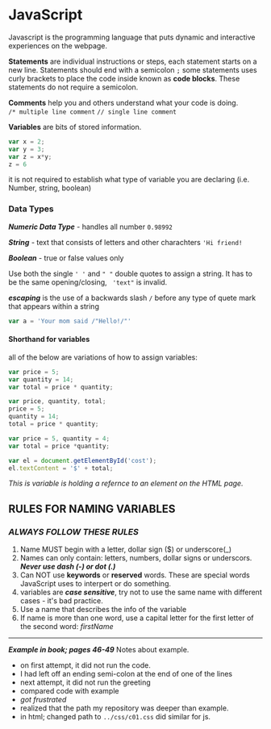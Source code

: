 # JavaScript

Javascript is the programming language that puts dynamic and interactive experiences on the webpage. 

**Statements** are individual instructions or steps, each statement starts on a new line. Statements should end with a semicolon `;`
some statements uses curly brackets to place the code inside known as **code blocks**.  These statements do not require a semicolon.

**Comments** help you and others understand what your code is doing.  
 `/* multiple line comment`
 `// single line comment`

**Variables** are bits of stored information. 
```JavaScript
var x = 2;
var y = 3;
var z = x*y;
z = 6
```



it is not required to establish what type of variable you are declaring (i.e. Number, string, boolean)

### Data Types

***Numeric Data Type*** - handles all number `0.98992`

***String*** - text that consists of letters and other charachters `'Hi friend!`

***Boolean*** - true or false values only

Use both the single `' '` and `" "` double quotes to assign a string.  It has to be the same opening/closing, ` 'text"` is invalid.

***escaping*** is the use of a backwards slash `/` before any type of quete mark that appears within a string 
```Javascript
var a = 'Your mom said /"Hello!/"'
```


#### Shorthand for variables
all of the below are variations of how to assign variables:
```Javascript
var price = 5;
var quantity = 14;
var total = price * quantity;
```

```Javascript
var price, quantity, total;
price = 5;
quantity = 14;
total = price * quantity;
```

```Javascript
var price = 5, quantity = 4;
var total = price *quantity;
```

```Javascript
var el = document.getElementById('cost');
el.textContent = '$' + total;
```
*This is variable is holding a refernce to an element on the HTML page.*


## RULES FOR NAMING VARIABLES
### *ALWAYS FOLLOW THESE RULES*

1. Name MUST begin with a letter, dollar sign ($) or underscore(_)
2. Names can only contain: letters, numbers, dollar signs or underscors.  ***Never use dash (-) or dot (.)***
3. Can NOT use **keywords** or **reserved** words.  These are special words JavaScript uses to interpert or do something.
4. variables are ***case sensitive***, try not to use the same name with different cases - it's bad practice.
5. Use a name that describes the info of the variable
6. If name is more than one word, use a capital letter for the first letter of the second word: _firstName_

---

***Example in book; pages 46-49***
Notes about example.  
- on first attempt, it did not run the code.
- I had left off an ending semi-colon at the end of one of the lines
- next attempt, it did not run the greeting
- compared code with example
- _got frustrated_
- realized that the path my repository was deeper than example.
- in html; changed path to `../css/c01.css` did similar for js.
